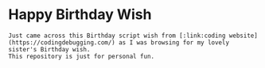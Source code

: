 # Happy Birthday Wish
  
    Just came across this Birthday script wish from [:link:coding website](https://codingdebugging.com/) as I was browsing for my lovely sister's Birthday wish.
    This repository is just for personal fun.
    
